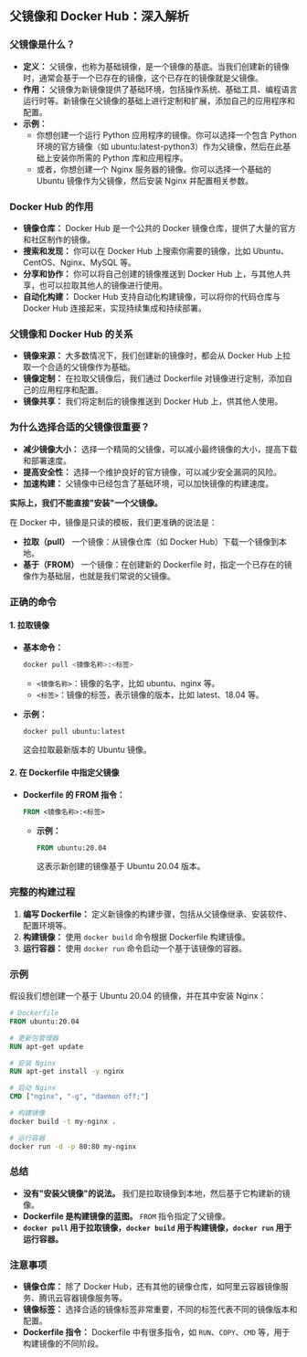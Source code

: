## 父镜像和 Docker Hub：深入解析

### 父镜像是什么？

- **定义：** 父镜像，也称为基础镜像，是一个镜像的基底。当我们创建新的镜像时，通常会基于一个已存在的镜像，这个已存在的镜像就是父镜像。
- **作用：** 父镜像为新镜像提供了基础环境，包括操作系统、基础工具、编程语言运行时等。新镜像在父镜像的基础上进行定制和扩展，添加自己的应用程序和配置。
- **示例：**
    - 你想创建一个运行 Python 应用程序的镜像。你可以选择一个包含 Python 环境的官方镜像（如 ubuntu:latest-python3）作为父镜像，然后在此基础上安装你所需的 Python 库和应用程序。
    - 或者，你想创建一个 Nginx 服务器的镜像。你可以选择一个基础的 Ubuntu 镜像作为父镜像，然后安装 Nginx 并配置相关参数。

### Docker Hub 的作用

- **镜像仓库：** Docker Hub 是一个公共的 Docker 镜像仓库，提供了大量的官方和社区制作的镜像。
- **搜索和发现：** 你可以在 Docker Hub 上搜索你需要的镜像，比如 Ubuntu、CentOS、Nginx、MySQL 等。
- **分享和协作：** 你可以将自己创建的镜像推送到 Docker Hub 上，与其他人共享，也可以拉取其他人的镜像进行使用。
- **自动化构建：** Docker Hub 支持自动化构建镜像，可以将你的代码仓库与 Docker Hub 连接起来，实现持续集成和持续部署。

### 父镜像和 Docker Hub 的关系

- **镜像来源：** 大多数情况下，我们创建新的镜像时，都会从 Docker Hub 上拉取一个合适的父镜像作为基础。
- **镜像定制：** 在拉取父镜像后，我们通过 Dockerfile 对镜像进行定制，添加自己的应用程序和配置。
- **镜像共享：** 我们将定制后的镜像推送到 Docker Hub 上，供其他人使用。

### 为什么选择合适的父镜像很重要？

- **减少镜像大小：** 选择一个精简的父镜像，可以减小最终镜像的大小，提高下载和部署速度。
- **提高安全性：** 选择一个维护良好的官方镜像，可以减少安全漏洞的风险。
- **加速构建：** 父镜像中已经包含了基础环境，可以加快镜像的构建速度。



**实际上，我们不能直接"安装"一个父镜像。**

在 Docker 中，镜像是只读的模板，我们更准确的说法是：

- **拉取（pull）** 一个镜像：从镜像仓库（如 Docker Hub）下载一个镜像到本地。
- **基于（FROM）** 一个镜像：在创建新的 Dockerfile 时，指定一个已存在的镜像作为基础层，也就是我们常说的父镜像。

### 正确的命令

#### 1. 拉取镜像

- **基本命令：**
    
    ```Bash
    docker pull <镜像名称>:<标签>
    ```
    
    - `<镜像名称>`：镜像的名字，比如 ubuntu、nginx 等。
    - `<标签>`：镜像的标签，表示镜像的版本，比如 latest、18.04 等。
- **示例：**
    
    ```Bash
    docker pull ubuntu:latest
    ```
    
    这会拉取最新版本的 Ubuntu 镜像。
    
#### 2. 在 Dockerfile 中指定父镜像

- **Dockerfile 的 FROM 指令：**
    
    ```Dockerfile
    FROM <镜像名称>:<标签>
    ```
    
    - **示例：**
        
        ```Dockerfile
        FROM ubuntu:20.04
        ```
        
        这表示新创建的镜像基于 Ubuntu 20.04 版本。

### 完整的构建过程

1. **编写 Dockerfile：** 定义新镜像的构建步骤，包括从父镜像继承、安装软件、配置环境等。
2. **构建镜像：** 使用 `docker build` 命令根据 Dockerfile 构建镜像。
3. **运行容器：** 使用 `docker run` 命令启动一个基于该镜像的容器。

### 示例

假设我们想创建一个基于 Ubuntu 20.04 的镜像，并在其中安装 Nginx：

```Dockerfile
# Dockerfile
FROM ubuntu:20.04

# 更新包管理器
RUN apt-get update

# 安装 Nginx
RUN apt-get install -y nginx

# 启动 Nginx
CMD ["nginx", "-g", "daemon off;"]
```


```Bash
# 构建镜像
docker build -t my-nginx .

# 运行容器
docker run -d -p 80:80 my-nginx
```

### 总结

- **没有"安装父镜像"的说法。** 我们是拉取镜像到本地，然后基于它构建新的镜像。
- **Dockerfile 是构建镜像的蓝图。** `FROM` 指令指定了父镜像。
- **`docker pull` 用于拉取镜像，`docker build` 用于构建镜像，`docker run` 用于运行容器。**

### 注意事项

- **镜像仓库：** 除了 Docker Hub，还有其他的镜像仓库，如阿里云容器镜像服务、腾讯云容器镜像服务等。
- **镜像标签：** 选择合适的镜像标签非常重要，不同的标签代表不同的镜像版本和配置。
- **Dockerfile 指令：** Dockerfile 中有很多指令，如 `RUN`、`COPY`、`CMD` 等，用于构建镜像的不同阶段。